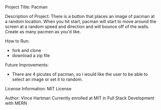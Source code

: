 Project Title:
Pacman

Description of Project:
There is a button that places an image of pacman at a random location.  When you hit start, pacman will start to move around the screen at a random speed and direction and will bounce off of the walls.  Create as many pacmen as you'd like.

How to Run:
- fork and clone
- download a zip file

Future Improvements:
- There are 4 picutes of pacman, so i would like the user to be able to select an image or set it to random.

License Information:
MIT License

Author:
Vince Hartman Currently enrolled at MIT in Full Stack Development with MERN
